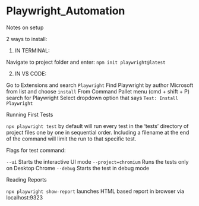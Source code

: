# Playwright_Automation

Notes on setup

2 ways to install: 

1. IN TERMINAL: 

Navigate to project folder and enter: `npm init playwright@latest`

2. IN VS CODE: 

Go to Extensions and search `Playwright`
Find Playwright by author Microsoft from list and choose `install`
From Command Pallet menu (cmd + shift + P) search for Playwright 
Select dropdown option that says `Test: Install Playwright `

Running First Tests

`npx playwright test` by default will run every test in the ‘tests’ directory of project files one by one in sequential order. 
Including a filename at the end of the command will limit the run to that specific test.

Flags for test command:

`--ui` Starts the interactive UI mode
`--project=chromium` Runs the tests only on Desktop Chrome
`--debug` Starts the test in debug mode

Reading Reports

`npx playwright show-report` launches HTML based report in browser via localhost:9323
